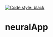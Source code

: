 [![Code style: black](https://img.shields.io/badge/code%20style-black-000000.svg)](https://github.com/psf/black)
# neuralApp